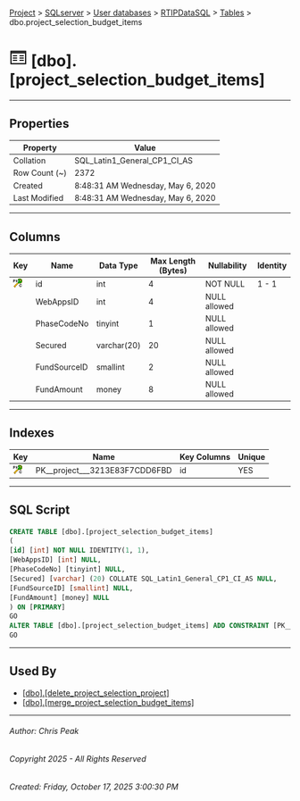 #### 

[Project](../../../../index.md) > [SQLserver](../../../index.md) > [User databases](../../index.md) > [RTIPDataSQL](../index.md) > [Tables](Tables.md) > dbo.project_selection_budget_items

# ![Tables](../../../../Images/Table32.png) [dbo].[project_selection_budget_items]

---

## <a name="#properties"></a>Properties

| Property | Value |
|---|---|
| Collation | SQL_Latin1_General_CP1_CI_AS |
| Row Count (~) | 2372 |
| Created | 8:48:31 AM Wednesday, May 6, 2020 |
| Last Modified | 8:48:31 AM Wednesday, May 6, 2020 |


---

## <a name="#columns"></a>Columns

| Key | Name | Data Type | Max Length (Bytes) | Nullability | Identity |
|---|---|---|---|---|---|
| [![Cluster Primary Key PK__project___3213E83F7CDD6FBD: id](../../../../Images/pkcluster.png)](#indexes) | id | int | 4 | NOT NULL | 1 - 1 |
|  | WebAppsID | int | 4 | NULL allowed |  |
|  | PhaseCodeNo | tinyint | 1 | NULL allowed |  |
|  | Secured | varchar(20) | 20 | NULL allowed |  |
|  | FundSourceID | smallint | 2 | NULL allowed |  |
|  | FundAmount | money | 8 | NULL allowed |  |


---

## <a name="#indexes"></a>Indexes

| Key | Name | Key Columns | Unique |
|---|---|---|---|
| [![Cluster Primary Key PK__project___3213E83F7CDD6FBD: id](../../../../Images/pkcluster.png)](#indexes) | PK__project___3213E83F7CDD6FBD | id | YES |


---

## <a name="#sqlscript"></a>SQL Script

```sql
CREATE TABLE [dbo].[project_selection_budget_items]
(
[id] [int] NOT NULL IDENTITY(1, 1),
[WebAppsID] [int] NULL,
[PhaseCodeNo] [tinyint] NULL,
[Secured] [varchar] (20) COLLATE SQL_Latin1_General_CP1_CI_AS NULL,
[FundSourceID] [smallint] NULL,
[FundAmount] [money] NULL
) ON [PRIMARY]
GO
ALTER TABLE [dbo].[project_selection_budget_items] ADD CONSTRAINT [PK__project___3213E83F7CDD6FBD] PRIMARY KEY CLUSTERED ([id]) ON [PRIMARY]
GO

```


---

## <a name="#usedby"></a>Used By

* [[dbo].[delete_project_selection_project]](../Programmability/Stored_Procedures/dbo_delete_project_selection_project.md)
* [[dbo].[merge_project_selection_budget_items]](../Programmability/Stored_Procedures/dbo_merge_project_selection_budget_items.md)


---

###### Author:  Chris Peak

###### Copyright 2025 - All Rights Reserved

###### Created: Friday, October 17, 2025 3:00:30 PM

